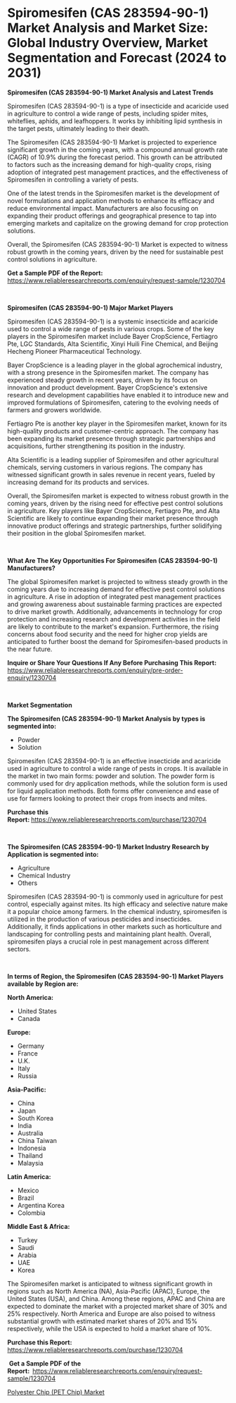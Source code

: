 <p><h1>Spiromesifen (CAS 283594-90-1) Market Analysis and Market Size: Global Industry Overview, Market Segmentation and Forecast (2024 to 2031)</h1></p><p><strong>Spiromesifen (CAS 283594-90-1) Market Analysis and Latest Trends</strong></p>
<p><p>Spiromesifen (CAS 283594-90-1) is a type of insecticide and acaricide used in agriculture to control a wide range of pests, including spider mites, whiteflies, aphids, and leafhoppers. It works by inhibiting lipid synthesis in the target pests, ultimately leading to their death.</p><p>The Spiromesifen (CAS 283594-90-1) Market is projected to experience significant growth in the coming years, with a compound annual growth rate (CAGR) of 10.9% during the forecast period. This growth can be attributed to factors such as the increasing demand for high-quality crops, rising adoption of integrated pest management practices, and the effectiveness of Spiromesifen in controlling a variety of pests.</p><p>One of the latest trends in the Spiromesifen market is the development of novel formulations and application methods to enhance its efficacy and reduce environmental impact. Manufacturers are also focusing on expanding their product offerings and geographical presence to tap into emerging markets and capitalize on the growing demand for crop protection solutions.</p><p>Overall, the Spiromesifen (CAS 283594-90-1) Market is expected to witness robust growth in the coming years, driven by the need for sustainable pest control solutions in agriculture.</p></p>
<p><strong>Get a Sample PDF of the Report:&nbsp;</strong> <a href="https://www.reliableresearchreports.com/enquiry/request-sample/1230704">https://www.reliableresearchreports.com/enquiry/request-sample/1230704</a></p>
<p>&nbsp;</p>
<p><strong>Spiromesifen (CAS 283594-90-1) Major Market Players</strong></p>
<p><p>Spiromesifen (CAS 283594-90-1) is a systemic insecticide and acaricide used to control a wide range of pests in various crops. Some of the key players in the Spiromesifen market include Bayer CropScience, Fertiagro Pte, LGC Standards, Alta Scientific, Xinyi Huili Fine Chemical, and Beijing Hecheng Pioneer Pharmaceutical Technology.</p><p>Bayer CropScience is a leading player in the global agrochemical industry, with a strong presence in the Spiromesifen market. The company has experienced steady growth in recent years, driven by its focus on innovation and product development. Bayer CropScience's extensive research and development capabilities have enabled it to introduce new and improved formulations of Spiromesifen, catering to the evolving needs of farmers and growers worldwide.</p><p>Fertiagro Pte is another key player in the Spiromesifen market, known for its high-quality products and customer-centric approach. The company has been expanding its market presence through strategic partnerships and acquisitions, further strengthening its position in the industry.</p><p>Alta Scientific is a leading supplier of Spiromesifen and other agricultural chemicals, serving customers in various regions. The company has witnessed significant growth in sales revenue in recent years, fueled by increasing demand for its products and services.</p><p>Overall, the Spiromesifen market is expected to witness robust growth in the coming years, driven by the rising need for effective pest control solutions in agriculture. Key players like Bayer CropScience, Fertiagro Pte, and Alta Scientific are likely to continue expanding their market presence through innovative product offerings and strategic partnerships, further solidifying their position in the global Spiromesifen market.</p></p>
<p>&nbsp;</p>
<p><strong>What Are The Key Opportunities For Spiromesifen (CAS 283594-90-1) Manufacturers?</strong></p>
<p><p>The global Spiromesifen market is projected to witness steady growth in the coming years due to increasing demand for effective pest control solutions in agriculture. A rise in adoption of integrated pest management practices and growing awareness about sustainable farming practices are expected to drive market growth. Additionally, advancements in technology for crop protection and increasing research and development activities in the field are likely to contribute to the market's expansion. Furthermore, the rising concerns about food security and the need for higher crop yields are anticipated to further boost the demand for Spiromesifen-based products in the near future.</p></p>
<p><strong>Inquire or Share Your Questions If Any Before Purchasing This Report:</strong> <a href="https://www.reliableresearchreports.com/enquiry/pre-order-enquiry/1230704">https://www.reliableresearchreports.com/enquiry/pre-order-enquiry/1230704</a></p>
<p>&nbsp;</p>
<p><strong>Market Segmentation</strong></p>
<p><strong>The Spiromesifen (CAS 283594-90-1) Market Analysis by types is segmented into:</strong></p>
<p><ul><li>Powder</li><li>Solution</li></ul></p>
<p><p>Spiromesifen (CAS 283594-90-1) is an effective insecticide and acaricide used in agriculture to control a wide range of pests in crops. It is available in the market in two main forms: powder and solution. The powder form is commonly used for dry application methods, while the solution form is used for liquid application methods. Both forms offer convenience and ease of use for farmers looking to protect their crops from insects and mites.</p></p>
<p><strong>Purchase this Report:&nbsp;</strong><a href="https://www.reliableresearchreports.com/purchase/1230704">https://www.reliableresearchreports.com/purchase/1230704</a></p>
<p>&nbsp;</p>
<p><strong>The Spiromesifen (CAS 283594-90-1) Market Industry Research by Application is segmented into:</strong></p>
<p><ul><li>Agriculture</li><li>Chemical Industry</li><li>Others</li></ul></p>
<p><p>Spiromesifen (CAS 283594-90-1) is commonly used in agriculture for pest control, especially against mites. Its high efficacy and selective nature make it a popular choice among farmers. In the chemical industry, spiromesifen is utilized in the production of various pesticides and insecticides. Additionally, it finds applications in other markets such as horticulture and landscaping for controlling pests and maintaining plant health. Overall, spiromesifen plays a crucial role in pest management across different sectors.</p></p>
<p>&nbsp;</p>
<p><strong>In terms of Region, the Spiromesifen (CAS 283594-90-1) Market Players available by Region are:</strong></p>
<p>
    <p> <strong> North America: </strong>
        <ul>
            <li>United States</li>
            <li>Canada</li>
        </ul>
        </p> 
    <p> <strong> Europe: </strong>
        <ul>
            <li>Germany</li>
            <li>France</li>
            <li>U.K.</li>
            <li>Italy</li>
            <li>Russia</li>
        </ul>
        </p> 
    <p> <strong> Asia-Pacific: </strong>
        <ul>
            <li>China</li>
            <li>Japan</li>
            <li>South Korea</li>
            <li>India</li>
            <li>Australia</li>
            <li>China Taiwan</li>
            <li>Indonesia</li>
            <li>Thailand</li>
            <li>Malaysia</li>
        </ul>
        </p> 
    <p> <strong> Latin America: </strong>
        <ul>
            <li>Mexico</li>
            <li>Brazil</li>
            <li>Argentina Korea</li>
            <li>Colombia</li>
        </ul>
        </p> 
    <p> <strong> Middle East & Africa: </strong>
        <ul>
            <li>Turkey</li>
            <li>Saudi</li>
            <li>Arabia</li>
            <li>UAE</li>
            <li>Korea</li>
        </ul>
    </p>
    </p>
<p><p>The Spiromesifen market is anticipated to witness significant growth in regions such as North America (NA), Asia-Pacific (APAC), Europe, the United States (USA), and China. Among these regions, APAC and China are expected to dominate the market with a projected market share of 30% and 25% respectively. North America and Europe are also poised to witness substantial growth with estimated market shares of 20% and 15% respectively, while the USA is expected to hold a market share of 10%.</p></p>
<p><strong>Purchase this Report: </strong><a href="https://www.reliableresearchreports.com/purchase/1230704">https://www.reliableresearchreports.com/purchase/1230704</a></p>
<p>&nbsp;<strong>Get a Sample PDF of the Report:&nbsp;&nbsp;</strong><a href="https://www.reliableresearchreports.com/enquiry/request-sample/1230704">https://www.reliableresearchreports.com/enquiry/request-sample/1230704</a></p>
<p><strong></strong></p>
<p><p><a href="https://carnation-joke-41f.notion.site/Polyester-Chip-PET-Chip-Market-Size-Reflecting-a-Forecast-Till-2031-Market-By-Type-By-Applicatio-b2a1f219d7ed4a769aa974098a4a8c31">Polyester Chip (PET Chip) Market</a></p></p>